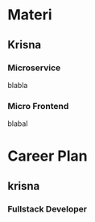# Materi

## Krisna

### Microservice

blabla

### Micro Frontend

blabal

# Career Plan

## krisna

### Fullstack Developer
